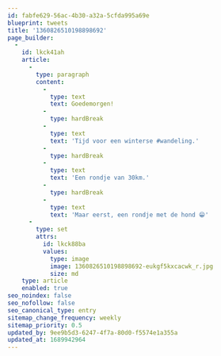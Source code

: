 ```yaml
---
id: fabfe629-56ac-4b30-a32a-5cfda995a69e
blueprint: tweets
title: '1360826510198898692'
page_builder:
  -
    id: lkck41ah
    article:
      -
        type: paragraph
        content:
          -
            type: text
            text: Goedemorgen!
          -
            type: hardBreak
          -
            type: text
            text: 'Tijd voor een winterse #wandeling.'
          -
            type: hardBreak
          -
            type: text
            text: 'Een rondje van 30km.'
          -
            type: hardBreak
          -
            type: text
            text: 'Maar eerst, een rondje met de hond 😁'
      -
        type: set
        attrs:
          id: lkck88ba
          values:
            type: image
            image: 1360826510198898692-eukgf5kxcacwk_r.jpg
            size: md
    type: article
    enabled: true
seo_noindex: false
seo_nofollow: false
seo_canonical_type: entry
sitemap_change_frequency: weekly
sitemap_priority: 0.5
updated_by: 9ee9b5d3-6247-4f7a-80d0-f5574e1a355a
updated_at: 1689942964
---
```

